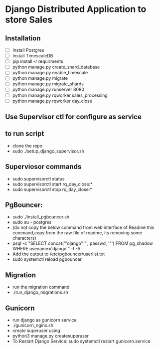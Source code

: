 #  Django Distributed  Application to store Sales
##  Installation
- [ ] Install Postgres
- [ ] Install TimescaleDB
- [ ] pip install -r requirments
- [ ] python manage.py create_shard_database
- [ ] python manage.py enable_timescale
- [ ] python manage.py migrate
- [ ] python manage.py migrate_shards
- [ ] python manage.py runserver 8080
- [ ] python manage.py rqworker sales_processing
- [ ] python manage.py rqworker day_close

## Use Supervisor ctl for configure as service

## to run script

- clone the repo
- sudo ./setup_django_supervisor.sh


## Superviosor commands
- sudo supervisorctl status
- sudo supervisorctl start rq_day_close:*
- sudo supervisorctl stop rq_day_close:*


## PgBouncer:
- sudo ./install_pgbouncer.sh
- sudo su - postgres
- (do not copy the below command from web interface of Readme this command,copy from the raw file of readme, its removing some characters) 
- psql -c "SELECT concat('\"django\" \"', passwd, '\"') FROM pg_shadow WHERE usename='django'" -t -A
- Add the output to /etc/pgbouncer/userlist.txt
- sudo systemctl reload pgbouncer
## Migration
- run the migration command
- ./run_django_migrations.sh
## Gunicorn
- run django as gunicorn service
- ./gunicorn_nginx.sh
- create superuser using 
- python3 manage.py createsuperuser
- To Restart Django Service: sudo systemctl restart gunicorn.service